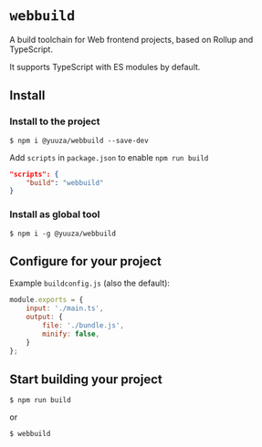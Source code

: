 # `webbuild`

A build toolchain for Web frontend projects, based on Rollup and TypeScript.

It supports TypeScript with ES modules by default.

## Install

### Install to the project

```shell
$ npm i @yuuza/webbuild --save-dev
```

Add `scripts` in `package.json` to enable `npm run build`

```json
"scripts": {
    "build": "webbuild"
}
```

### Install as global tool

```shell
$ npm i -g @yuuza/webbuild
```

## Configure for your project

Example `buildconfig.js` (also the default):

```js
module.exports = {
    input: './main.ts',
    output: {
        file: './bundle.js',
        minify: false,
    }
};
```

## Start building your project

```shell
$ npm run build
```

or

```shell
$ webbuild
```
